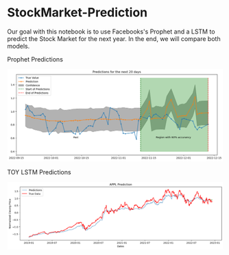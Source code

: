 # StockMarket-Prediction
Our goal with this notebook is to use Facebooks's Prophet and a LSTM to predict the Stock Market for the next year. In the end, we will compare both models.

Prophet Predictions

![Prophet](prophet.png?raw=true "Prophet Predictions")

TOY LSTM Predictions

![LSTM](LSTM.png?raw=true "LSTM")
